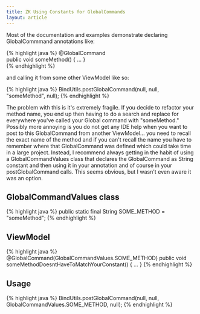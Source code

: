 ```yaml
---
title: ZK Using Constants for GlobalCommands
layout: article
---
```

Most of the documentation and examples demonstrate declaring GlobalCommmand annotations like: 

{% highlight java %}
@GlobalCommand  
public void someMethod() { ... }  
{% endhighlight %}

and calling it from some other ViewModel like so:

{% highlight java %}
BindUtils.postGlobalCommand(null, null, "someMethod", null);
{% endhighlight %}

The problem with this is it's extremely fragile. If you decide to refactor your method name, you end up then having to do a search and replace for everywhere you've called your Global command with "someMethod." Possibly more annoying is you do not get any IDE help when you want to post to this GlobalCommand from another ViewModel... you need to recall the exact name of the method and if you can't recall the name you have to remember where that GlobalCommand was defined which could take time in a large project. Instead, I recommend always getting in the habit of using a GlobalCommandValues class that declares the GlobalCommand as String constant and then using it in your annotation and of course in your postGlobalCommand calls. This seems obvious, but I wasn't even aware it was an option. 


## GlobalCommandValues class
{% highlight java %}
public static final String SOME_METHOD = "someMethod";
{% endhighlight %}

## ViewModel
{% highlight java %}
@GlobalCommand(GlobalCommandValues.SOME_METHOD)
public void someMethodDoesntHaveToMatchYourConstant() { ... }
{% endhighlight %}

## Usage
{% highlight java %}
BindUtils.postGlobalCommand(null, null, GlobalCommandValues.SOME_METHOD, null);
{% endhighlight %}

